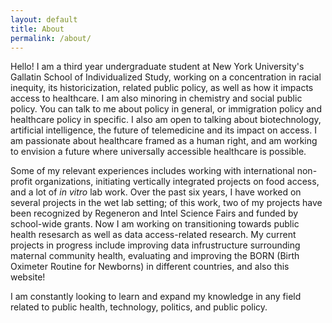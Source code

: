 ```yaml
---
layout: default
title: About
permalink: /about/
---
```


Hello! I am a third year undergraduate student at New York University's Gallatin School of Individualized Study, working on a concentration in racial inequity, its historicization, related public policy, as well as how it impacts access to healthcare. I am also minoring in chemistry and social public policy. You can talk to me about policy in general, or immigration policy and healthcare policy in specific. I also am open to talking about biotechnology, artificial intelligence, the future of telemedicine and its impact on access. I am passionate about healthcare framed as a human right, and am working to envision a future where universally accessible healthcare is possible. 


Some of my relevant experiences includes working with international non-profit organizations, initiating vertically integrated projects on food access, and  a lot of _in vitro_ lab work. Over the past six years, I have worked on several projects in the wet lab setting; of this work, two of my projects have been recognized by Regeneron and Intel Science Fairs and funded by school-wide grants. Now I am working on transitioning towards public health resesarch as well as data access-related research. My current projects in progress include improving data infrustructure surrounding maternal community health, evaluating and improving the BORN (Birth Oximeter Routine for Newborns) in different countries, and also this website! 

I am constantly looking to learn and expand my knowledge in any field related to public health, technology, politics, and public policy. 

